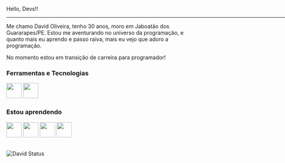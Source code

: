   Hello, Devs!!
  <hr width="800" align="left">
  <p>Me chamo David Oliveira, tenho 30 anos, moro em Jaboatão dos Guararapes/PE. Estou me aventurando no universo da
    programação, e quanto mais eu aprendo e passo raiva, mais eu vejo que adoro a programação.</p>
  <p>No momento estou em transição de carreira para programador!</p>  

 ### Ferramentas e Tecnologias
  <img loading="lazy" src="https://cdn.jsdelivr.net/gh/devicons/devicon@latest/icons/html5/html5-original-wordmark.svg"
    width="40" height="40" />
  <img loading="lazy" src="https://cdn.jsdelivr.net/gh/devicons/devicon@latest/icons/css3/css3-original-wordmark.svg"
    width="40" height="40" />
  <br>
 ### Estou aprendendo
  <img loading="lazy" src="https://cdn.jsdelivr.net/gh/devicons/devicon@latest/icons/git/git-original.svg" width="40"
    height="40" />
  <img loading="lazy" src="https://cdn.jsdelivr.net/gh/devicons/devicon@latest/icons/github/github-original.svg"
    width="40" height="40" />
  <img loading="lazy" src="https://cdn.jsdelivr.net/gh/devicons/devicon@latest/icons/javascript/javascript-original.svg"
    width="40" height="40" />
  <img loading="lazy" src="https://cdn.jsdelivr.net/gh/devicons/devicon@latest/icons/react/react-original-wordmark.svg"
    width="40" height="40" />
  <br> <br>

![David Status](https://github-readme-stats.vercel.app/api?username=SrDavidOliveira&show_icons=true&theme=transparent)
